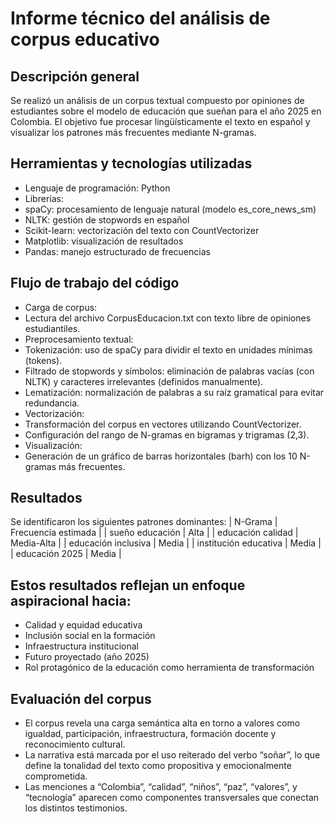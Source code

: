 # Informe técnico del análisis de corpus educativo
## Descripción general
Se realizó un análisis de un corpus textual compuesto por opiniones de estudiantes sobre el modelo de educación que sueñan para el año 2025 en Colombia. El objetivo fue procesar lingüísticamente el texto en español y visualizar los patrones más frecuentes mediante N-gramas.

## Herramientas y tecnologías utilizadas
- Lenguaje de programación: Python
- Librerías:
- spaCy: procesamiento de lenguaje natural (modelo es_core_news_sm)
- NLTK: gestión de stopwords en español
- Scikit-learn: vectorización del texto con CountVectorizer
- Matplotlib: visualización de resultados
- Pandas: manejo estructurado de frecuencias

## Flujo de trabajo del código
- Carga de corpus:
- Lectura del archivo CorpusEducacion.txt con texto libre de opiniones estudiantiles.
- Preprocesamiento textual:
- Tokenización: uso de spaCy para dividir el texto en unidades mínimas (tokens).
- Filtrado de stopwords y símbolos: eliminación de palabras vacías (con NLTK) y caracteres irrelevantes (definidos manualmente).
- Lematización: normalización de palabras a su raíz gramatical para evitar redundancia.
- Vectorización:
- Transformación del corpus en vectores utilizando CountVectorizer.
- Configuración del rango de N-gramas en bigramas y trigramas (2,3).
- Visualización:
- Generación de un gráfico de barras horizontales (barh) con los 10 N-gramas más frecuentes.

## Resultados
Se identificaron los siguientes patrones dominantes:
| N-Grama | Frecuencia estimada | 
| sueño educación | Alta | 
| educación calidad | Media-Alta | 
| educación inclusiva | Media | 
| institución educativa | Media | 
| educación 2025 | Media | 


## Estos resultados reflejan un enfoque aspiracional hacia:
- Calidad y equidad educativa
- Inclusión social en la formación
- Infraestructura institucional
- Futuro proyectado (año 2025)
- Rol protagónico de la educación como herramienta de transformación

## Evaluación del corpus
- El corpus revela una carga semántica alta en torno a valores como igualdad, participación, infraestructura, formación docente y reconocimiento cultural.
- La narrativa está marcada por el uso reiterado del verbo “soñar”, lo que define la tonalidad del texto como propositiva y emocionalmente comprometida.
- Las menciones a “Colombia”, “calidad”, “niños”, “paz”, “valores”, y “tecnología” aparecen como componentes transversales que conectan los distintos testimonios.
